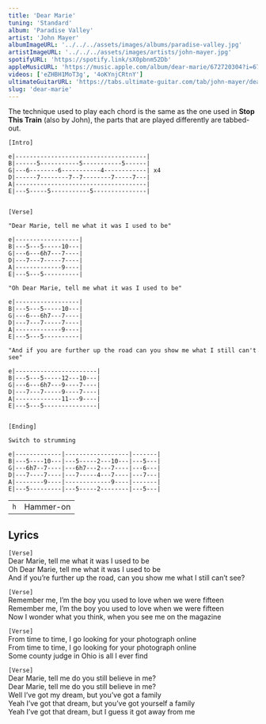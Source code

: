 ```yaml
---
title: 'Dear Marie'
tuning: 'Standard'
album: 'Paradise Valley'
artist: 'John Mayer'
albumImageURL: '../../../assets/images/albums/paradise-valley.jpg'
artistImageURL: '../../../assets/images/artists/john-mayer.jpg'
spotifyURL: 'https://spotify.link/sX0pbnm52Db'
appleMusicURL: 'https://music.apple.com/album/dear-marie/672720304?i=672720308&l'
videos: ['eZHBH1MoT3g', '4oKYnjCRtnY']
ultimateGuitarURL: 'https://tabs.ultimate-guitar.com/tab/john-mayer/dear-marie-tabs-1414326'
slug: 'dear-marie'
---
```


The technique used to play each chord is the same as the one used in **Stop This Train** (also by John), the parts that are played differently are tabbed-out.

```
[Intro]

e|-------------------------------------|
B|------5-----------5-----------5------|
G|---6--------6-----------4------------| x4
D|------7--------7--7--------7-----7---|
A|-------------------------------------|
E|---5-----5-----------5---------------|


[Verse]

"Dear Marie, tell me what it was I used to be"

e|------------------|
B|---5---5-----10---|
G|---6---6h7---7----|
D|---7---7-----7----|
A|-------------9----|
E|---5---5----------|

"Oh Dear Marie, tell me what it was I used to be"

e|------------------|
B|---5---5-----10---|
G|---6---6h7---7----|
D|---7---7-----7----|
A|-------------9----|
E|---5---5----------|

"And if you are further up the road can you show me what I still can't see"

e|-----------------------|
B|---5---5-----12---10---|
G|---6---6h7---9----7----|
D|---7---7-----9----7----|
A|-------------11---9----|
E|---5---5---------------|


[Ending]

Switch to strumming

e|-------------|------------------|-------|
B|---5----10---|---5-----2---10---|---5---|
G|---6h7--7----|---6h7---2---7----|---6---|
D|---7----7----|---7-----4---7----|---7---|
A|--------9----|-------------9----|-------|
E|---5---------|---5-----2--------|---5---|
```

|     |           |
| --- | --------- |
| `h` | Hammer-on |

## Lyrics

`[Verse]`  
Dear Marie, tell me what it was I used to be  
Oh Dear Marie, tell me what it was I used to be  
And if you’re further up the road, can you show me what I still can’t see?

`[Verse]`  
Remember me, I’m the boy you used to love when we were fifteen  
Remember me, I’m the boy you used to love when we were fifteen  
Now I wonder what you think, when you see me on the magazine

`[Verse]`  
From time to time, I go looking for your photograph online  
From time to time, I go looking for your photograph online  
Some county judge in Ohio is all I ever find

`[Verse]`  
Dear Marie, tell me do you still believe in me?  
Dear Marie, tell me do you still believe in me?  
Well I’ve got my dream, but you’ve got a family  
Yeah I’ve got that dream, but you’ve got yourself a family  
Yeah I’ve got that dream, but I guess it got away from me
